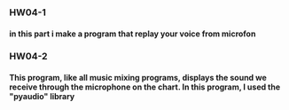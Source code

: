 
### HW04-1

#### in this part i make a program that replay your voice from microfon


### HW04-2

#### This program, like all music mixing programs, displays the sound we receive through the microphone on the chart. In this program, I used the "pyaudio" library
